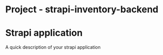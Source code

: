 # Project - strapi-inventory-backend

# Strapi application

A quick description of your strapi application
